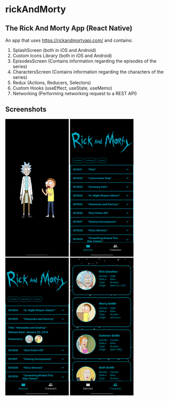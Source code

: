 # rickAndMorty

## The Rick And Morty App (React Native)

An app that uses https://rickandmortyapi.com/ and contains:

  1) SplashScreen (both in iOS and Android)
  2) Custom Icons Library (both in iOS and Android)
  3) EpisodesScreen (Contains information regarding the episodes of the series)
  4) CharactersScreen (Contains information regarding the characters of the series)
  5) Redux (Actions, Reducers, Selectors)
  6) Custom Hooks (useEffect, useState, useMemo)
  7) Networking (Performing networking request to a REST API)

## Screenshots

<img src="https://github.com/panmarg/rickAndMorty/blob/main/src/screenshots/Splash_Screen.png" width="200"/>
<img src="https://github.com/panmarg/rickAndMorty/blob/main/src/screenshots/Episodes_Screen.png" width="200"/>
<img src="https://github.com/panmarg/rickAndMorty/blob/main/src/screenshots/Episodes_Screen_Details.png" width="200"/>
<img src="https://github.com/panmarg/rickAndMorty/blob/main/src/screenshots/Characters_Screen.png" width="200"/>









